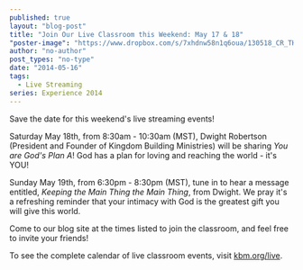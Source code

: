 ```yaml
---
published: true
layout: "blog-post"
title: "Join Our Live Classroom this Weekend: May 17 & 18"
"poster-image": "https://www.dropbox.com/s/7xhdnw58n1q6oua/130518_CR_THE_EXPERIENCE_0268.jpg"
author: "no-author"
post_types: "no-type"
date: "2014-05-16"
tags: 
  - Live Streaming
series: Experience 2014
---
```


Save the date for this weekend's live streaming events!  

Saturday May 18th, from 8:30am - 10:30am (MST), Dwight Robertson (President and Founder of Kingdom Building Ministries) will be sharing *You are God's Plan A*!  God has a plan for loving and reaching the world - it's YOU!

Sunday May 19th, from 6:30pm - 8:30pm (MST), tune in to hear a message entitled, *Keeping the Main Thing the Main Thing*, from Dwight.  We pray it's a refreshing reminder that your intimacy with God is the greatest gift you will give this world.

Come to our blog site at the times listed to join the classroom, and feel free to invite your friends!

To see the complete calendar of live classroom events, visit <a href="http://www.kbm.org/live/" target="_blank">kbm.org/live</a>.